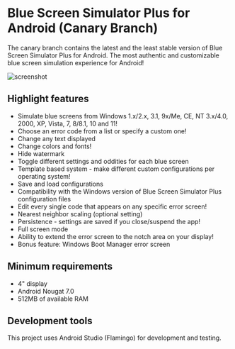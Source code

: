# Blue Screen Simulator Plus for Android (Canary Branch)
The canary branch contains the latest and the least stable version of Blue Screen Simulator Plus for Android.
The most authentic and customizable blue screen simulation experience for Android! 

![screenshot](https://i.imgur.com/cdGqGie.png "Windows 11 blue screen simulation demo")

## Highlight features
* Simulate blue screens from Windows 1.x/2.x, 3.1, 9x/Me, CE, NT 3.x/4.0, 2000, XP, Vista, 7, 8/8.1, 10 and 11!
* Choose an error code from a list or specify a custom one!
* Change any text displayed
* Change colors and fonts!
* Hide watermark
* Toggle different settings and oddities for each blue screen
* Template based system - make different custom configurations per operating system!
* Save and load configurations
* Compatibility with the Windows version of Blue Screen Simulator Plus configuration files
* Edit every single code that appears on any specific error screen!
* Nearest neighbor scaling (optional setting)
* Persistence - settings are saved if you close/suspend the app!
* Full screen mode
* Ability to extend the error screen to the notch area on your display!
* Bonus feature: Windows Boot Manager error screen

## Minimum requirements
* 4" display
* Android Nougat 7.0
* 512MB of available RAM

## Development tools
This project uses Android Studio (Flamingo) for development and testing.